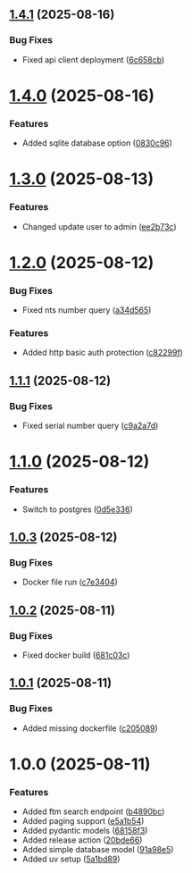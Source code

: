 ## [1.4.1](https://github.com/vgerber/elwis-api/compare/v1.4.0...v1.4.1) (2025-08-16)


### Bug Fixes

* Fixed api client deployment ([6c658cb](https://github.com/vgerber/elwis-api/commit/6c658cbe44ca3014e923b5a59615c00daf4f14b6))

# [1.4.0](https://github.com/vgerber/elwis-api/compare/v1.3.0...v1.4.0) (2025-08-16)


### Features

* Added sqlite database option ([0830c96](https://github.com/vgerber/elwis-api/commit/0830c968c9edc2492f0af87ba16526f1b0d11654))

# [1.3.0](https://github.com/vgerber/elwis-api/compare/v1.2.0...v1.3.0) (2025-08-13)


### Features

* Changed update user to admin ([ee2b73c](https://github.com/vgerber/elwis-api/commit/ee2b73c21d5eca6f99a9147782441a724e085549))

# [1.2.0](https://github.com/vgerber/elwis-api/compare/v1.1.1...v1.2.0) (2025-08-12)


### Bug Fixes

* Fixed nts number query ([a34d565](https://github.com/vgerber/elwis-api/commit/a34d565f0aad233aa833fc0fe018c5ea22173004))


### Features

* Added http basic auth protection ([c82299f](https://github.com/vgerber/elwis-api/commit/c82299f6b5034025855d3f0b41c27d812dec7707))

## [1.1.1](https://github.com/vgerber/elwis-api/compare/v1.1.0...v1.1.1) (2025-08-12)


### Bug Fixes

* Fixed serial number query ([c9a2a7d](https://github.com/vgerber/elwis-api/commit/c9a2a7d87c8b7c8434b0b2f506f0db33061be96a))

# [1.1.0](https://github.com/vgerber/elwis-api/compare/v1.0.3...v1.1.0) (2025-08-12)


### Features

* Switch to postgres ([0d5e336](https://github.com/vgerber/elwis-api/commit/0d5e3362d8b9999df00f1a9636c516e52db233f8))

## [1.0.3](https://github.com/vgerber/elwis-api/compare/v1.0.2...v1.0.3) (2025-08-12)


### Bug Fixes

* Docker file run ([c7e3404](https://github.com/vgerber/elwis-api/commit/c7e34042fa1d3bf14cbb4e034f19cd546a268b38))

## [1.0.2](https://github.com/vgerber/elwis-api/compare/v1.0.1...v1.0.2) (2025-08-11)


### Bug Fixes

* Fixed docker build ([681c03c](https://github.com/vgerber/elwis-api/commit/681c03c67533c6842b53eeba4012b992b99902d1))

## [1.0.1](https://github.com/vgerber/elwis-api/compare/v1.0.0...v1.0.1) (2025-08-11)


### Bug Fixes

* Added missing dockerfile ([c205089](https://github.com/vgerber/elwis-api/commit/c205089171c48af5bbd9c10c85bd7a6962b3f7db))

# 1.0.0 (2025-08-11)


### Features

* Added ftm search endpoint ([b4890bc](https://github.com/vgerber/elwis-api/commit/b4890bc3c9e5eab744601b0bc50a9d02e862cf9f))
* Added paging support ([e5a1b54](https://github.com/vgerber/elwis-api/commit/e5a1b54943d4dae4b9a9d447c7c655d2cb8feb62))
* Added pydantic models ([68158f3](https://github.com/vgerber/elwis-api/commit/68158f333abacccf9068261c513a3984df72d99a))
* Added release action ([20bde66](https://github.com/vgerber/elwis-api/commit/20bde66640af6fc1a3a767f79ad3009306ec818f))
* Added simple database model ([91a98e5](https://github.com/vgerber/elwis-api/commit/91a98e549a8598d23fb45f948586c30bfd27748a))
* Added uv setup ([5a1bd89](https://github.com/vgerber/elwis-api/commit/5a1bd89b52971b9d73562a44c6b68af450ed2bbd))
